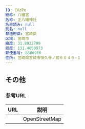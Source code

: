 ```yaml
---
ID: CVzPe
総称: 八幡宮
名称: 正八幡神社
名称読み: null
別名: null
都道府県: 宮崎県
区域: 宮崎市
緯度: 31.8922709
経度: 131.4050973
郵便番号: 8800916
住所: 宮崎県宮崎市恒久寺ノ前６０４６−１
---
```


## その他

### 参考URL

| URL | 説明          |
| --- | ------------- |
|     | OpenStreetMap |
